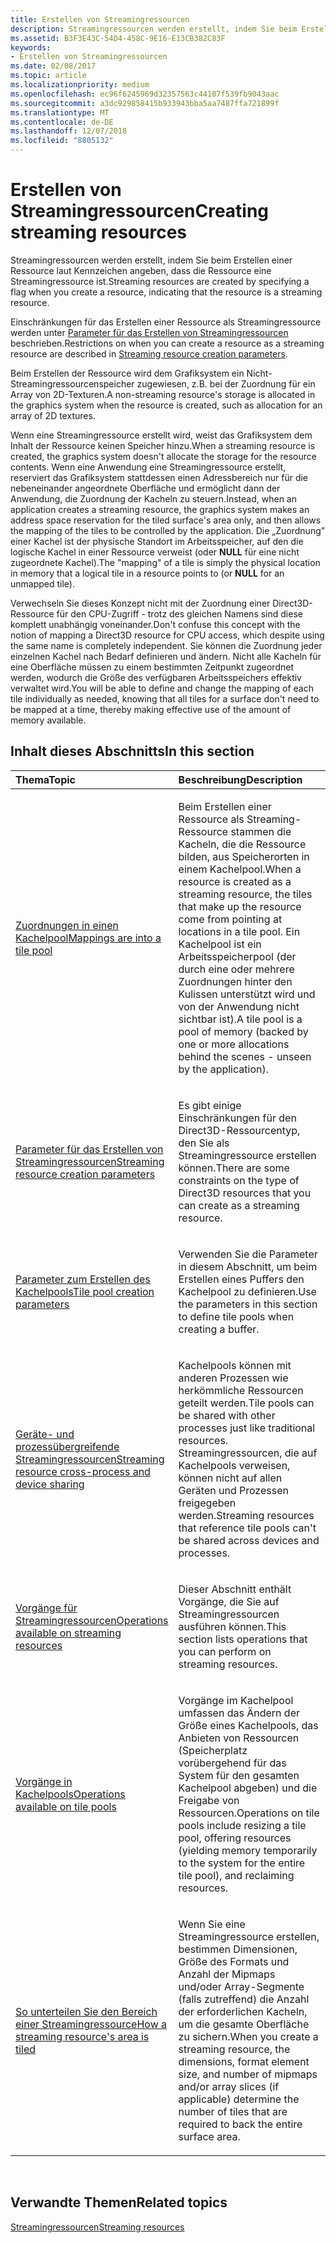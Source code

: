 ```yaml
---
title: Erstellen von Streamingressourcen
description: Streamingressourcen werden erstellt, indem Sie beim Erstellen einer Ressource laut Kennzeichen angeben, dass die Ressource eine Streamingressource ist.
ms.assetid: B3F3E43C-54D4-458C-9E16-E13CB382C83F
keywords:
- Erstellen von Streamingressourcen
ms.date: 02/08/2017
ms.topic: article
ms.localizationpriority: medium
ms.openlocfilehash: ec96f6245969d32357563c44107f539fb9043aac
ms.sourcegitcommit: a3dc929858415b933943bba5aa7487ffa721899f
ms.translationtype: MT
ms.contentlocale: de-DE
ms.lasthandoff: 12/07/2018
ms.locfileid: "8805132"
---
```

# <a name="creating-streaming-resources"></a><span data-ttu-id="6f932-104">Erstellen von Streamingressourcen</span><span class="sxs-lookup"><span data-stu-id="6f932-104">Creating streaming resources</span></span>


<span data-ttu-id="6f932-105">Streamingressourcen werden erstellt, indem Sie beim Erstellen einer Ressource laut Kennzeichen angeben, dass die Ressource eine Streamingressource ist.</span><span class="sxs-lookup"><span data-stu-id="6f932-105">Streaming resources are created by specifying a flag when you create a resource, indicating that the resource is a streaming resource.</span></span>

<span data-ttu-id="6f932-106">Einschränkungen für das Erstellen einer Ressource als Streamingressource werden unter [Parameter für das Erstellen von Streamingressourcen](streaming-resource-creation-parameters.md) beschrieben.</span><span class="sxs-lookup"><span data-stu-id="6f932-106">Restrictions on when you can create a resource as a streaming resource are described in [Streaming resource creation parameters](streaming-resource-creation-parameters.md).</span></span>

<span data-ttu-id="6f932-107">Beim Erstellen der Ressource wird dem Grafiksystem ein Nicht-Streamingressourcenspeicher zugewiesen, z.B. bei der Zuordnung für ein Array von 2D-Texturen.</span><span class="sxs-lookup"><span data-stu-id="6f932-107">A non-streaming resource's storage is allocated in the graphics system when the resource is created, such as allocation for an array of 2D textures.</span></span>

<span data-ttu-id="6f932-108">Wenn eine Streamingressource erstellt wird, weist das Grafiksystem dem Inhalt der Ressource keinen Speicher hinzu.</span><span class="sxs-lookup"><span data-stu-id="6f932-108">When a streaming resource is created, the graphics system doesn't allocate the storage for the resource contents.</span></span> <span data-ttu-id="6f932-109">Wenn eine Anwendung eine Streamingressource erstellt, reserviert das Grafiksystem stattdessen einen Adressbereich nur für die nebeneinander angeordnete Oberfläche und ermöglicht dann der Anwendung, die Zuordnung der Kacheln zu steuern.</span><span class="sxs-lookup"><span data-stu-id="6f932-109">Instead, when an application creates a streaming resource, the graphics system makes an address space reservation for the tiled surface's area only, and then allows the mapping of the tiles to be controlled by the application.</span></span> <span data-ttu-id="6f932-110">Die „Zuordnung” einer Kachel ist der physische Standort im Arbeitsspeicher, auf den die logische Kachel in einer Ressource verweist (oder **NULL** für eine nicht zugeordnete Kachel).</span><span class="sxs-lookup"><span data-stu-id="6f932-110">The "mapping" of a tile is simply the physical location in memory that a logical tile in a resource points to (or **NULL** for an unmapped tile).</span></span>

<span data-ttu-id="6f932-111">Verwechseln Sie dieses Konzept nicht mit der Zuordnung einer Direct3D-Ressource für den CPU-Zugriff - trotz des gleichen Namens sind diese komplett unabhängig voneinander.</span><span class="sxs-lookup"><span data-stu-id="6f932-111">Don't confuse this concept with the notion of mapping a Direct3D resource for CPU access, which despite using the same name is completely independent.</span></span> <span data-ttu-id="6f932-112">Sie können die Zuordnung jeder einzelnen Kachel nach Bedarf definieren und ändern. Nicht alle Kacheln für eine Oberfläche müssen zu einem bestimmten Zeitpunkt zugeordnet werden, wodurch die Größe des verfügbaren Arbeitsspeichers effektiv verwaltet wird.</span><span class="sxs-lookup"><span data-stu-id="6f932-112">You will be able to define and change the mapping of each tile individually as needed, knowing that all tiles for a surface don't need to be mapped at a time, thereby making effective use of the amount of memory available.</span></span>

## <a name="span-idin-this-sectionspanin-this-section"></a><span data-ttu-id="6f932-113"><span id="in-this-section"></span>Inhalt dieses Abschnitts</span><span class="sxs-lookup"><span data-stu-id="6f932-113"><span id="in-this-section"></span>In this section</span></span>


<table>
<colgroup>
<col width="50%" />
<col width="50%" />
</colgroup>
<thead>
<tr class="header">
<th align="left"><span data-ttu-id="6f932-114">Thema</span><span class="sxs-lookup"><span data-stu-id="6f932-114">Topic</span></span></th>
<th align="left"><span data-ttu-id="6f932-115">Beschreibung</span><span class="sxs-lookup"><span data-stu-id="6f932-115">Description</span></span></th>
</tr>
</thead>
<tbody>
<tr class="odd">
<td align="left"><p><a href="mappings-are-into-a-tile-pool.md"><span data-ttu-id="6f932-116">Zuordnungen in einen Kachelpool</span><span class="sxs-lookup"><span data-stu-id="6f932-116">Mappings are into a tile pool</span></span></a></p></td>
<td align="left"><p><span data-ttu-id="6f932-117">Beim Erstellen einer Ressource als Streaming-Ressource stammen die Kacheln, die die Ressource bilden, aus Speicherorten in einem Kachelpool.</span><span class="sxs-lookup"><span data-stu-id="6f932-117">When a resource is created as a streaming resource, the tiles that make up the resource come from pointing at locations in a tile pool.</span></span> <span data-ttu-id="6f932-118">Ein Kachelpool ist ein Arbeitsspeicherpool (der durch eine oder mehrere Zuordnungen hinter den Kulissen unterstützt wird und von der Anwendung nicht sichtbar ist).</span><span class="sxs-lookup"><span data-stu-id="6f932-118">A tile pool is a pool of memory (backed by one or more allocations behind the scenes - unseen by the application).</span></span></p></td>
</tr>
<tr class="even">
<td align="left"><p><a href="streaming-resource-creation-parameters.md"><span data-ttu-id="6f932-119">Parameter für das Erstellen von Streamingressourcen</span><span class="sxs-lookup"><span data-stu-id="6f932-119">Streaming resource creation parameters</span></span></a></p></td>
<td align="left"><p><span data-ttu-id="6f932-120">Es gibt einige Einschränkungen für den Direct3D-Ressourcentyp, den Sie als Streamingressource erstellen können.</span><span class="sxs-lookup"><span data-stu-id="6f932-120">There are some constraints on the type of Direct3D resources that you can create as a streaming resource.</span></span></p></td>
</tr>
<tr class="odd">
<td align="left"><p><a href="tile-pool-creation-parameters.md"><span data-ttu-id="6f932-121">Parameter zum Erstellen des Kachelpools</span><span class="sxs-lookup"><span data-stu-id="6f932-121">Tile pool creation parameters</span></span></a></p></td>
<td align="left"><p><span data-ttu-id="6f932-122">Verwenden Sie die Parameter in diesem Abschnitt, um beim Erstellen eines Puffers den Kachelpool zu definieren.</span><span class="sxs-lookup"><span data-stu-id="6f932-122">Use the parameters in this section to define tile pools when creating a buffer.</span></span></p></td>
</tr>
<tr class="even">
<td align="left"><p><a href="streaming-resource-cross-process-and-device-sharing.md"><span data-ttu-id="6f932-123">Geräte- und prozessübergreifende Streamingressourcen</span><span class="sxs-lookup"><span data-stu-id="6f932-123">Streaming resource cross-process and device sharing</span></span></a></p></td>
<td align="left"><p><span data-ttu-id="6f932-124">Kachelpools können mit anderen Prozessen wie herkömmliche Ressourcen geteilt werden.</span><span class="sxs-lookup"><span data-stu-id="6f932-124">Tile pools can be shared with other processes just like traditional resources.</span></span> <span data-ttu-id="6f932-125">Streamingressourcen, die auf Kachelpools verweisen, können nicht auf allen Geräten und Prozessen freigegeben werden.</span><span class="sxs-lookup"><span data-stu-id="6f932-125">Streaming resources that reference tile pools can't be shared across devices and processes.</span></span></p></td>
</tr>
<tr class="odd">
<td align="left"><p><a href="operations-available-on-streaming-resources.md"><span data-ttu-id="6f932-126">Vorgänge für Streamingressourcen</span><span class="sxs-lookup"><span data-stu-id="6f932-126">Operations available on streaming resources</span></span></a></p></td>
<td align="left"><p><span data-ttu-id="6f932-127">Dieser Abschnitt enthält Vorgänge, die Sie auf Streamingressourcen ausführen können.</span><span class="sxs-lookup"><span data-stu-id="6f932-127">This section lists operations that you can perform on streaming resources.</span></span></p></td>
</tr>
<tr class="even">
<td align="left"><p><a href="operations-available-on-tile-pools.md"><span data-ttu-id="6f932-128">Vorgänge in Kachelpools</span><span class="sxs-lookup"><span data-stu-id="6f932-128">Operations available on tile pools</span></span></a></p></td>
<td align="left"><p><span data-ttu-id="6f932-129">Vorgänge im Kachelpool umfassen das Ändern der Größe eines Kachelpools, das Anbieten von Ressourcen (Speicherplatz vorübergehend für das System für den gesamten Kachelpool abgeben) und die Freigabe von Ressourcen.</span><span class="sxs-lookup"><span data-stu-id="6f932-129">Operations on tile pools include resizing a tile pool, offering resources (yielding memory temporarily to the system for the entire tile pool), and reclaiming resources.</span></span></p></td>
</tr>
<tr class="odd">
<td align="left"><p><a href="how-a-streaming-resource-s-area-is-tiled.md"><span data-ttu-id="6f932-130">So unterteilen Sie den Bereich einer Streamingressource</span><span class="sxs-lookup"><span data-stu-id="6f932-130">How a streaming resource's area is tiled</span></span></a></p></td>
<td align="left"><p><span data-ttu-id="6f932-131">Wenn Sie eine Streamingressource erstellen, bestimmen Dimensionen, Größe des Formats und Anzahl der Mipmaps und/oder Array-Segmente (falls zutreffend) die Anzahl der erforderlichen Kacheln, um die gesamte Oberfläche zu sichern.</span><span class="sxs-lookup"><span data-stu-id="6f932-131">When you create a streaming resource, the dimensions, format element size, and number of mipmaps and/or array slices (if applicable) determine the number of tiles that are required to back the entire surface area.</span></span></p></td>
</tr>
</tbody>
</table>

 

## <a name="span-idrelated-topicsspanrelated-topics"></a><span data-ttu-id="6f932-132"><span id="related-topics"></span>Verwandte Themen</span><span class="sxs-lookup"><span data-stu-id="6f932-132"><span id="related-topics"></span>Related topics</span></span>


[<span data-ttu-id="6f932-133">Streamingressourcen</span><span class="sxs-lookup"><span data-stu-id="6f932-133">Streaming resources</span></span>](streaming-resources.md)

 

 




